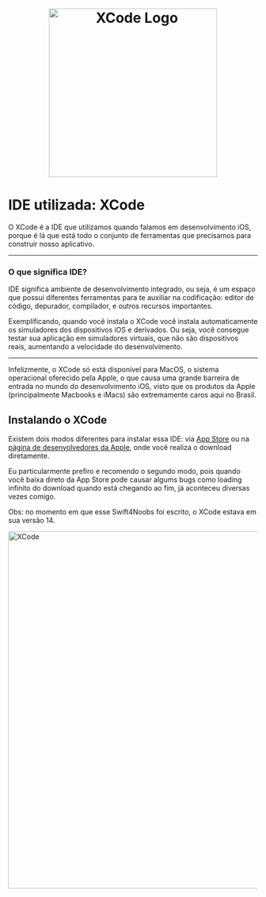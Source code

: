 <h1 align="center">
    <img src="https://developer.apple.com/news/images/og/xcode-12-og.jpg" alt="XCode Logo" width="340">
</h1>

# IDE utilizada: XCode

O XCode é a IDE que utilizamos quando falamos em desenvolvimento iOS, porque é lá que está todo o conjunto de ferramentas que precisamos para construir nosso aplicativo.

<hr>

### O que significa IDE?

IDE significa ambiente de desenvolvimento integrado, ou seja, é um espaço que possui diferentes ferramentas para te auxiliar na codificação: editor de código, depurador, compilador, e outros recursos importantes.

Exemplificando, quando você instala o XCode você instala automaticamente os simuladores dos dispositivos iOS e derivados. Ou seja, você consegue testar sua aplicação em simuladores virtuais, que não são dispositivos reais, aumentando a velocidade do desenvolvimento.

<hr>

Infelizmente, o XCode só está disponível para MacOS, o sistema operacional oferecido pela Apple, o que causa uma grande barreira de entrada no mundo do desenvolvimento iOS, visto que os produtos da Apple (principalmente Macbooks e iMacs) são extremamente caros aqui no Brasil.

## Instalando o XCode

Existem dois modos diferentes para instalar essa IDE: via [App Store](https://apps.apple.com/us/app/xcode/id497799835?mt=12) ou na [página de desenvolvedores da Apple](https://developer.apple.com/xcode/), onde você realiza o download diretamente. 

Eu particularmente prefiro e recomendo o segundo modo, pois quando você baixa direto da App Store pode causar algums bugs como loading infinito do download quando está chegando ao fim, já aconteceu diversas vezes comigo.

Obs: no momento em que esse Swift4Noobs foi escrito, o XCode estava em sua versão 14.

<img src="https://developer.apple.com/xcode/images/screen-hero-14-large_2x.png" alt="XCode" width="720">
